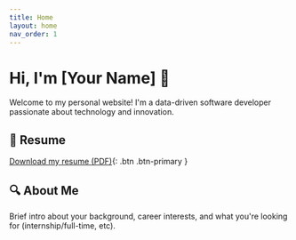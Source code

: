 ```yaml
---
title: Home
layout: home
nav_order: 1
---
```


# Hi, I'm [Your Name] 👋

Welcome to my personal website! I'm a data-driven software developer passionate about technology and innovation.

## 📄 Resume

[Download my resume (PDF)](/assets/resume.pdf){: .btn .btn-primary }

## 🔍 About Me

Brief intro about your background, career interests, and what you're looking for (internship/full-time, etc).